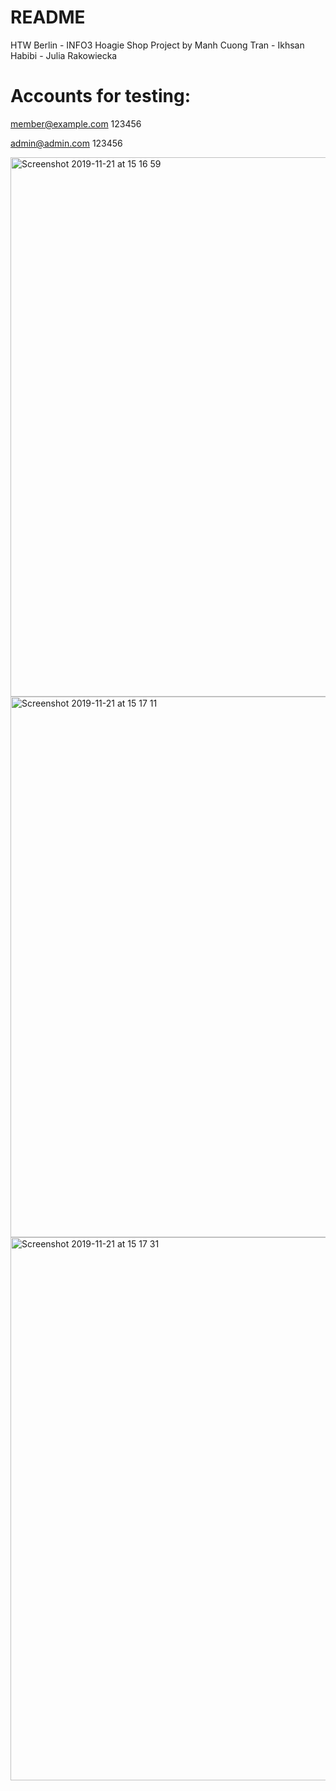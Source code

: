 # README
HTW Berlin - INFO3 Hoagie Shop Project by Manh Cuong Tran - Ikhsan Habibi - Julia Rakowiecka

# Accounts for testing:
member@example.com
123456

admin@admin.com
123456


<img width="863" alt="Screenshot 2019-11-21 at 15 16 59" src="https://user-images.githubusercontent.com/33756873/69345831-18cb4080-0c72-11ea-8a6a-b493e12137a5.png">
<img width="865" alt="Screenshot 2019-11-21 at 15 17 11" src="https://user-images.githubusercontent.com/33756873/69345832-18cb4080-0c72-11ea-9dd1-f91b0ed284bd.png">
<img width="869" alt="Screenshot 2019-11-21 at 15 17 31" src="https://user-images.githubusercontent.com/33756873/69345833-18cb4080-0c72-11ea-9cec-1876ff6fc742.png">
